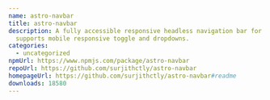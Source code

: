```yaml
---
name: astro-navbar
title: astro-navbar
description: A fully accessible responsive headless navigation bar for Astro. It
  supports mobile responsive toggle and dropdowns.
categories:
  - uncategorized
npmUrl: https://www.npmjs.com/package/astro-navbar
repoUrl: https://github.com/surjithctly/astro-navbar
homepageUrl: https://github.com/surjithctly/astro-navbar#readme
downloads: 18580
---
```


